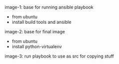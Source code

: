 image-1: base for running ansible playbook
- from ubuntu
- install build tools and ansible

image-2: base for final image
- from ubuntu
- install python-virtualenv

image-3: run playbook to use as src for copying stuff 
